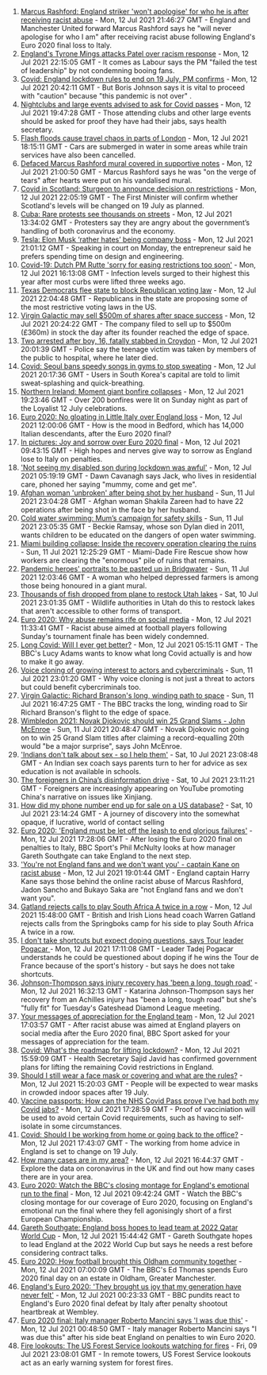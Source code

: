 1. [Marcus Rashford: England striker 'won't apologise' for who he is after receiving racist abuse](https://www.bbc.co.uk/sport/football/57814154) - Mon, 12 Jul 2021 21:46:27 GMT - England and Manchester United forward Marcus Rashford says he "will never apologise for who I am" after receiving racist abuse following England's Euro 2020 final loss to Italy.
2. [England's Tyrone Mings attacks Patel over racism response](https://www.bbc.co.uk/news/uk-politics-57778668) - Mon, 12 Jul 2021 22:15:05 GMT - It comes as Labour says the PM "failed the test of leadership" by not condemning booing fans.
3. [Covid: England lockdown rules to end on 19 July, PM confirms](https://www.bbc.co.uk/news/uk-57809691) - Mon, 12 Jul 2021 20:42:11 GMT - But Boris Johnson says it is vital to proceed with "caution" because "this pandemic is not over" .
4. [Nightclubs and large events advised to ask for Covid passes](https://www.bbc.co.uk/news/business-57811067) - Mon, 12 Jul 2021 19:47:28 GMT - Those attending clubs and other large events should be asked for proof they have had their jabs, says health secretary.
5. [Flash floods cause travel chaos in parts of London](https://www.bbc.co.uk/news/uk-england-london-57805391) - Mon, 12 Jul 2021 18:15:11 GMT - Cars are submerged in water in some areas while train services have also been cancelled.
6. [Defaced Marcus Rashford mural covered in supportive notes](https://www.bbc.co.uk/news/uk-england-manchester-57806142) - Mon, 12 Jul 2021 21:00:50 GMT - Marcus Rashford says he was "on the verge of tears" after hearts were put on his vandalised mural.
7. [Covid in Scotland: Sturgeon to announce decision on restrictions](https://www.bbc.co.uk/news/uk-scotland-scotland-politics-57806095) - Mon, 12 Jul 2021 22:05:19 GMT - The First Minister will confirm whether Scotland's levels will be changed on 19 July as planned.
8. [Cuba: Rare protests see thousands on streets](https://www.bbc.co.uk/news/world-latin-america-57803481) - Mon, 12 Jul 2021 13:34:02 GMT - Protesters say they are angry about the government’s handling of both coronavirus and the economy.
9. [Tesla: Elon Musk ‘rather hates’ being company boss](https://www.bbc.co.uk/news/business-57813938) - Mon, 12 Jul 2021 21:01:12 GMT - Speaking in court on Monday, the entrepreneur said he prefers spending time on design and engineering.
10. [Covid-19: Dutch PM Rutte 'sorry for easing restrictions too soon'](https://www.bbc.co.uk/news/world-europe-57811538) - Mon, 12 Jul 2021 16:13:08 GMT - Infection levels surged to their highest this year after most curbs were lifted three weeks ago.
11. [Texas Democrats flee state to block Republican voting law](https://www.bbc.co.uk/news/world-us-canada-57814213) - Mon, 12 Jul 2021 22:04:48 GMT - Republicans in the state are proposing some of the most restrictive voting laws in the US.
12. [Virgin Galactic may sell $500m of shares after space success](https://www.bbc.co.uk/news/business-57810029) - Mon, 12 Jul 2021 20:24:22 GMT - The company filed to sell up to $500m (£360m) in stock the day after its founder reached the edge of space.
13. [Two arrested after boy, 16, fatally stabbed in Croydon](https://www.bbc.co.uk/news/uk-england-london-57814253) - Mon, 12 Jul 2021 20:01:39 GMT - Police say the teenage victim was taken by members of the public to hospital, where he later died.
14. [Covid: Seoul bans speedy songs in gyms to stop sweating](https://www.bbc.co.uk/news/world-asia-57798520) - Mon, 12 Jul 2021 20:17:36 GMT - Users in South Korea's capital are told to limit sweat-splashing and quick-breathing.
15. [Northern Ireland: Moment giant bonfire collapses](https://www.bbc.co.uk/news/uk-57810745) - Mon, 12 Jul 2021 19:23:46 GMT - Over 200 bonfires were lit on Sunday night as part of the Loyalist 12 July celebrations.
16. [Euro 2020: No gloating in Little Italy over England loss](https://www.bbc.co.uk/news/uk-england-beds-bucks-herts-57783715) - Mon, 12 Jul 2021 12:00:06 GMT - How is the mood in Bedford, which has 14,000 Italian descendants, after the Euro 2020 final?
17. [In pictures: Joy and sorrow over Euro 2020 final](https://www.bbc.co.uk/news/in-pictures-57796519) - Mon, 12 Jul 2021 09:43:15 GMT - High hopes and nerves give way to sorrow as England lose to Italy on penalties.
18. ['Not seeing my disabled son during lockdown was awful'](https://www.bbc.co.uk/news/uk-wales-57782572) - Mon, 12 Jul 2021 05:19:19 GMT - Dawn Cavanagh says Jack, who lives in residential care, phoned her saying "mummy, come and get me".
19. [Afghan woman 'unbroken' after being shot by her husband](https://www.bbc.co.uk/news/world-asia-57779841) - Sun, 11 Jul 2021 23:04:28 GMT - Afghan woman Shakila Zareen had to have 22 operations after being shot in the face by her husband.
20. [Cold water swimming: Mum’s campaign for safety skills](https://www.bbc.co.uk/news/uk-57777429) - Sun, 11 Jul 2021 23:05:35 GMT - Beckie Ramsay, whose son Dylan died in 2011, wants children to be educated on the dangers of open water swimming.
21. [Miami building collapse: Inside the recovery operation clearing the ruins](https://www.bbc.co.uk/news/world-us-canada-57795441) - Sun, 11 Jul 2021 12:25:29 GMT - Miami-Dade Fire Rescue show how workers are clearing the "enormous" pile of ruins that remains.
22. [Pandemic heroes' portraits to be pasted up in Bridgwater](https://www.bbc.co.uk/news/uk-england-somerset-57788657) - Sun, 11 Jul 2021 12:03:46 GMT - A woman who helped depressed farmers is among those being honoured in a giant mural.
23. [Thousands of fish dropped from plane to restock Utah lakes](https://www.bbc.co.uk/news/world-us-canada-57793082) - Sat, 10 Jul 2021 23:01:35 GMT - Wildlife authorities in Utah do this to restock lakes that aren't accessible to other forms of transport.
24. [Euro 2020: Why abuse remains rife on social media](https://www.bbc.co.uk/news/technology-57803940) - Mon, 12 Jul 2021 11:33:41 GMT - Racist abuse aimed at football players following Sunday's tournament finale has been widely condemned.
25. [Long Covid: Will I ever get better?](https://www.bbc.co.uk/news/uk-scotland-57693637) - Mon, 12 Jul 2021 05:15:11 GMT - The BBC's Lucy Adams wants to know what long Covid actually is and how to make it go away.
26. [Voice cloning of growing interest to actors and cybercriminals](https://www.bbc.co.uk/news/business-57761873) - Sun, 11 Jul 2021 23:01:20 GMT - Why voice cloning is not just a threat to actors but could benefit cybercriminals too.
27. [Virgin Galactic: Richard Branson's long, winding path to space](https://www.bbc.co.uk/news/science-environment-57798167) - Sun, 11 Jul 2021 16:47:25 GMT - The BBC tracks the long, winding road to Sir Richard Branson's flight to the edge of space.
28. [Wimbledon 2021: Novak Djokovic should win 25 Grand Slams - John McEnroe](https://www.bbc.co.uk/sport/tennis/57768307) - Sun, 11 Jul 2021 20:48:47 GMT - Novak Djokovic not going on to win 25 Grand Slam titles after claiming a record-equalling 20th would "be a major surprise", says John McEnroe.
29. ['Indians don't talk about sex - so I help them'](https://www.bbc.co.uk/news/stories-56838660) - Sat, 10 Jul 2021 23:08:48 GMT - An Indian sex coach says parents turn to her for advice as sex education is not available in schools.
30. [The foreigners in China’s disinformation drive](https://www.bbc.co.uk/news/world-asia-china-57780023) - Sat, 10 Jul 2021 23:11:21 GMT - Foreigners are increasingly appearing on YouTube promoting China's narrative on issues like Xinjiang.
31. [How did my phone number end up for sale on a US database?](https://www.bbc.co.uk/news/technology-57443597) - Sat, 10 Jul 2021 23:14:24 GMT - A journey of discovery into the somewhat opaque, if lucrative, world of contact selling
32. [Euro 2020: 'England must be let off the leash to end glorious failures'](https://www.bbc.co.uk/sport/football/57807877) - Mon, 12 Jul 2021 17:28:06 GMT - After losing the Euro 2020 final on penalties to Italy, BBC Sport's Phil McNulty looks at how manager Gareth Southgate can take England to the next step.
33. ['You're not England fans and we don't want you' - captain Kane on racist abuse](https://www.bbc.co.uk/sport/football/57813679) - Mon, 12 Jul 2021 19:01:44 GMT - England captain Harry Kane says those behind the online racist abuse of Marcus Rashford, Jadon Sancho and Bukayo Saka are "not England fans and we don't want you".
34. [Gatland rejects calls to play South Africa A twice in a row](https://www.bbc.co.uk/sport/rugby-union/57810953) - Mon, 12 Jul 2021 15:48:00 GMT - British and Irish Lions head coach Warren Gatland rejects calls from the Springboks camp for his side to play South Africa A twice in a row.
35. [I don't take shortcuts but expect doping questions, says Tour leader Pogacar ](https://www.bbc.co.uk/sport/cycling/57800746) - Mon, 12 Jul 2021 17:11:08 GMT - Leader Tadej Pogacar understands he could be questioned about doping if he wins the Tour de France because of the sport's history - but says he does not take shortcuts.
36. [Johnson-Thompson says injury recovery has 'been a long, tough road'](https://www.bbc.co.uk/sport/athletics/57809989) - Mon, 12 Jul 2021 16:32:13 GMT - Katarina Johnson-Thompson says her recovery from an Achilles injury has "been a long, tough road" but she's "fully fit" for Tuesday's Gateshead Diamond League meeting.
37. [Your messages of appreciation for the England team](https://www.bbc.co.uk/sport/football/57808570) - Mon, 12 Jul 2021 17:03:57 GMT - After racist abuse was aimed at England players on social media after the Euro 2020 final, BBC Sport asked for your messages of appreciation for the team.
38. [Covid: What's the roadmap for lifting lockdown?](https://www.bbc.co.uk/news/explainers-52530518) - Mon, 12 Jul 2021 15:59:09 GMT - Health Secretary Sajid Javid has confirmed government plans for lifting the remaining Covid restrictions in England.
39. [Should I still wear a face mask or covering and what are the rules?](https://www.bbc.co.uk/news/health-51205344) - Mon, 12 Jul 2021 15:20:03 GMT - People will be expected to wear masks in crowded indoor spaces after 19 July.
40. [Vaccine passports: How can the NHS Covid Pass prove I've had both my Covid jabs?](https://www.bbc.co.uk/news/explainers-55718553) - Mon, 12 Jul 2021 17:28:59 GMT - Proof of vacciniation will be used to avoid certain Covid requirements, such as having to self-isolate in some circumstances.
41. [Covid: Should I be working from home or going back to the office?](https://www.bbc.co.uk/news/business-52567567) - Mon, 12 Jul 2021 17:43:07 GMT - The working from home advice in England is set to change on 19 July.
42. [How many cases are in my area?](https://www.bbc.co.uk/news/uk-51768274) - Mon, 12 Jul 2021 16:44:37 GMT - Explore the data on coronavirus in the UK and find out how many cases there are in your area.
43. [Euro 2020: Watch the BBC's closing montage for England's emotional run to the final](https://www.bbc.co.uk/sport/av/football/57805083) - Mon, 12 Jul 2021 09:42:24 GMT - Watch the BBC's closing montage for our coverage of Euro 2020, focusing on England's emotional run the final where they fell agonisingly short of a first European Championship.
44. [Gareth Southgate: England boss hopes to lead team at 2022 Qatar World Cup](https://www.bbc.co.uk/sport/football/57802291) - Mon, 12 Jul 2021 15:44:42 GMT - Gareth Southgate hopes to lead England at the 2022 World Cup but says he needs a rest before considering contract talks.
45. [Euro 2020: How football brought this Oldham community together](https://www.bbc.co.uk/news/uk-england-57802604) - Mon, 12 Jul 2021 07:00:09 GMT - The BBC's Ed Thomas spends Euro 2020 final day on an estate in Oldham, Greater Manchester.
46. [England's Euro 2020: 'They brought us joy that my generation have never felt'](https://www.bbc.co.uk/sport/football/57800201) - Mon, 12 Jul 2021 00:23:33 GMT - BBC pundits react to England's Euro 2020 final defeat by Italy after penalty shootout heartbreak at Wembley.
47. [Euro 2020 final: Italy manager Roberto Mancini says 'I was due this'](https://www.bbc.co.uk/sport/football/57800386) - Mon, 12 Jul 2021 00:48:50 GMT - Italy manager Roberto Mancini says "I was due this" after his side beat England on penalties to win Euro 2020.
48. [Fire lookouts: The US Forest Service lookouts watching for fires](https://www.bbc.co.uk/news/world-us-canada-57626403) - Fri, 09 Jul 2021 23:08:01 GMT - In remote towers, US Forest Service lookouts act as an early warning system for forest fires.
